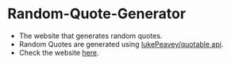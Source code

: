 # Random-Quote-Generator
* The website that generates random quotes.
* Random Quotes are generated using [lukePeavey/quotable api](https://github.com/lukePeavey/quotable).
* Check the website [here](https://queeenaya.github.io/Random-Quote-Generator/). 
